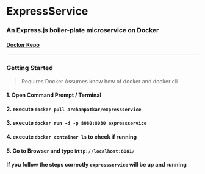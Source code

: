 # ExpressService
### An Express.js boiler-plate microservice on Docker

#### [Docker Repo](https://hub.docker.com/r/archanpatkar/expressservice/)

***

### Getting Started
> Requires Docker
> Assumes know how of docker and docker cli 
#### 1. Open Command Prompt / Terminal
#### 2. execute `docker pull archanpatkar/expressservice`
#### 3. execute `docker run -d -p 8080:8080 expressservice`
#### 4. execute `docker container ls` to check if running
#### 5. Go to Browser and type `http://localhost:8081/`

#### If you follow the steps correctly `expressservice` will be up and running
